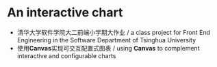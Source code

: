 # An interactive chart
* 清华大学软件学院大二前端小学期大作业 / a class project for Front End Engineering in the Software Department of Tsinghua University
* 使用**Canvas**实现可交互配置式图表 / using **Canvas** to complement interactive and configurable charts
